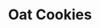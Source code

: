 ---
title: Oat Cookies
metadata:
  course: Treat
  title: Oat Cookies
  servings: '12'
ingredients:
- name: protein powder
  amount: 1 heaped tbsp
- name: cacao powder
  amount: 1 heaped tbsp
- name: maple syrup
  amount: 7 tbsp
- name: baking powder
  amount: 1 tsp
- name: melted coconut oil
  amount: 4 tbsp
- name: oat milk
  amount: 1 tbsp
- name: chocolate chips
  amount: 40 g
- name: oats
  amount: 200 g
cookware:
- name: mixing bowl
- name: lined baking tray
steps:
- description: Preheat the oven to 180C then grab a mixing bowl and mix the oats,
    cacao powder, baking powder and protein powder until they're combined.
- description: Add the maple syrup, oat milk and melted coconut oil and mix until
    well combined.
- description: Finally, add the chocolate chips and mix through.
- description: Scoop out balls of the mixture and place on a lined baking tray.
- description: Bake for 20 minutes, or until slightly golden and leave to cool before
    storing (or eating) them.

---